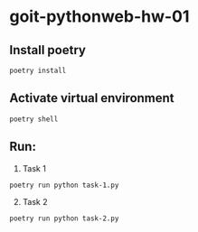 # goit-pythonweb-hw-01

## Install poetry

```
poetry install
```

## Activate virtual environment

```
poetry shell
```

## Run:

1. Task 1

```
poetry run python task-1.py
```

2. Task 2

```
poetry run python task-2.py
```
